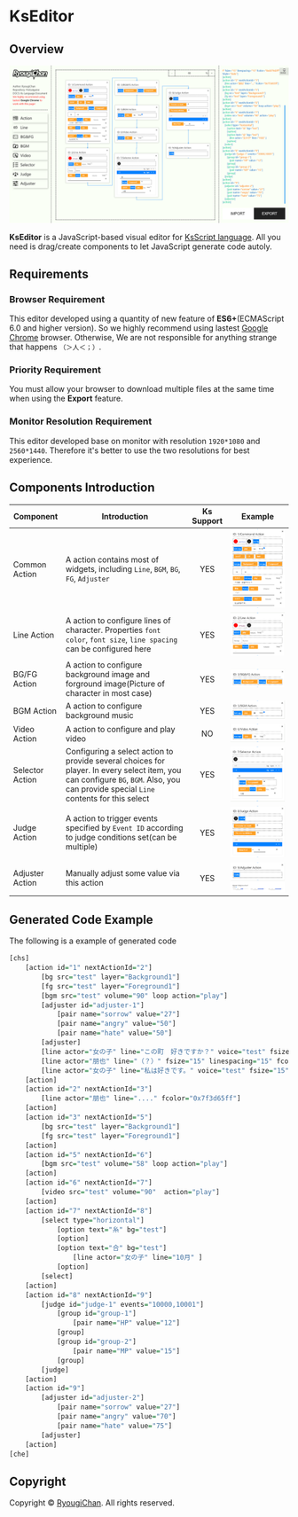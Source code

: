 # KsEditor

## Overview

![Preview](./images/preview/preview-main.png)

**KsEditor** is a JavaScript-based visual editor for [KsScript language](#). All you need is drag/create components to let JavaScript generate code autoly.

## Requirements

### Browser Requirement

This editor developed using a quantity of new feature of **ES6+**(ECMAScript 6.0 and higher version).
So we highly recommend using lastest [Google Chrome](https://chrome.google.com) browser.
Otherwise, We are not responsible for anything strange that happens `（＞人＜；）`.

### Priority Requirement

You must allow your browser to download multiple files at the same time when using the **Export** feature.

### Monitor Resolution Requirement

This editor developed base on monitor with resolution `1920*1080` and `2560*1440`. Therefore it's better to use the  two resolutions for best experience.

## Components Introduction

<style>
table th:nth-of-type(2) { width: 160pt }
</style>

| Component | Introduction | Ks Support | Example |
| --------- | ------------ | :--------: | ------- |
| Common Action | A action contains most of widgets, including `Line`, `BGM`, `BG`, `FG`, `Adjuster` | YES | ![common action](./images/preview/comp-action-common.png) |
| Line Action | A action to configure lines of character. Properties `font color`, `font size`, `line spacing` can be configured here | YES | ![Line action](./images/preview/comp-action-line.png) |
| BG/FG Action | A action to configure background image and forground image(Picture of character in most case) | YES | ![Bg/Fg action](./images/preview/comp-action-bg_fg.png) |
| BGM Action | A action to configure background music | YES | ![BGM action](./images/preview/comp-action-bgm.png) |
| Video Action | A action to configure and play video | NO | ![Video action](./images/preview/comp-action-video.png) |
| Selector Action | Configuring a select action to provide several choices for player. In every select item, you can configure `BG`, `BGM`. Also, you can provide special `Line` contents for this select | YES | ![Selector action](./images/preview/comp-action-selector.png) |
| Judge Action | A action to trigger events specified by `Event ID` according to judge conditions set(can be multiple) | YES | ![Judge action](./images/preview/comp-action-judge.png) |
| Adjuster Action | Manually adjust some value via this action | YES | ![Adjuster action](./images/preview/comp-action-adjuster_1.png) ![Adjuster action](./images/preview/comp-action-adjuster_2.png) |

## Generated Code Example

The following is a example of generated code

```r
[chs]
    [action id="1" nextActionId="2"]
        [bg src="test" layer="Background1"]
        [fg src="test" layer="Foreground1"]
        [bgm src="test" volume="90" loop action="play"]
        [adjuster id="adjuster-1"]
            [pair name="sorrow" value="27"]
            [pair name="angry" value="50"]
            [pair name="hate" value="50"]
        [adjuster]
        [line actor="女の子" line="この町　好きですか？" voice="test" fsize="15" linespacing="15" fcolor="0x6079d2ff" fstyle="italic"] 
        [line actor="朋也" line="（？）" fsize="15" linespacing="15" fcolor="0x6079d2ff" fstyle="italic"] 
        [line actor="女の子" line="私は好きです。" voice="test" fsize="15" linespacing="15" fcolor="0x6079d2ff" fstyle="italic"] 
    [action]
    [action id="2" nextActionId="3"]
        [line actor="朋也" line="...." fcolor="0x7f3d65ff"] 
    [action]
    [action id="3" nextActionId="5"]
        [bg src="test" layer="Background1"]
        [fg src="test" layer="Foreground1"]
    [action]
    [action id="5" nextActionId="6"]
        [bgm src="test" volume="58" loop action="play"]
    [action]
    [action id="6" nextActionId="7"]
        [video src="test" volume="90"  action="play"]
    [action]
    [action id="7" nextActionId="8"]
        [select type="horizontal"]
            [option text="糸" bg="test"]
            [option]
            [option text="合" bg="test"]
                [line actor="女の子" line="10月" ] 
            [option]
        [select]
    [action]
    [action id="8" nextActionId="9"]
        [judge id="judge-1" events="10000,10001"]
            [group id="group-1"]
                [pair name="HP" value="12"]
            [group]
            [group id="group-2"]
                [pair name="MP" value="15"]
            [group]
        [judge]
    [action]
    [action id="9"]
        [adjuster id="adjuster-2"]
            [pair name="sorrow" value="27"]
            [pair name="angry" value="70"]
            [pair name="hate" value="75"]
        [adjuster]
    [action]
[che]

```

## Copyright

Copyright © [RyougiChan](https://github.com/RyougiChan). All rights reserved.
